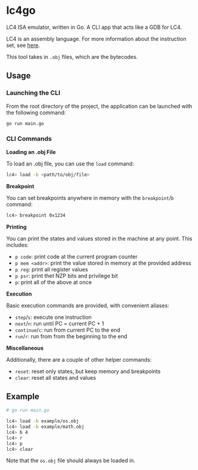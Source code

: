 # lc4go

LC4 ISA emulator, written in Go. A CLI app that acts like a GDB for LC4.

LC4 is an assembly language. For more information about the instruction set, see [here](https://www.cis.upenn.edu/~cis5710/current/lc4.html).

This tool takes in `.obj` files, which are the bytecodes.


## Usage

### Launching the CLI

From the root directory of the project, the application can be launched with the following command:

```bash
go run main.go
```

### CLI Commands

**Loading an .obj File**

To load an .obj file, you can use the `load` command:

```bash
lc4> load -b <path/to/obj/file>
```

**Breakpoint**

You can set breakpoints anywhere in memory with the `breakpoint`/`b` command:

```bash
lc4> breakpoint 0x1234
```

**Printing**

You can print the states and values stored in the machine at any point. This includes:
- `p code`: print code at the current program counter
- `p mem <addr>`: print the value stored in memory at the provided address
- `p reg`: print all register values
- `p psr`: print thet NZP bits and privilege bit
- `p`: print all of the above at once


**Execution**

Basic execution commands are provided, with convenient aliases:
- `step`/`s`: execute one instruction
- `next`/`n`: run until PC = current PC + 1
- `continue`/`c`: run from current PC to the end
- `run`/`r`: run from from the beginning to the end

**Miscellaneous**

Additionally, there are a couple of other helper commands:
- `reset`: reset only states, but keep memory and breakpoints
- `clear`: reset all states and values


## Example

```bash
# go run main.go

lc4> load -b example/os.obj
lc4> load -b example/math.obj
lc4> b 4
lc4> r
lc4> p
lc4> clear
```

Note that the `os.obj` file should always be loaded in.
